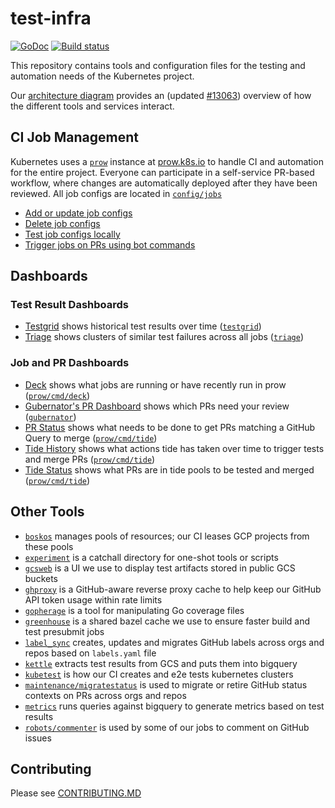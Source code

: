 # test-infra

[![GoDoc](https://godoc.org/k8s.io/test-infra?status.svg)](https://godoc.org/k8s.io/test-infra)
[![Build status](https://prow.k8s.io/badge.svg?jobs=ci-test-infra-continuous-test)](https://testgrid.k8s.io/sig-testing-misc#continuous)

This repository contains tools and configuration files for the testing and
automation needs of the Kubernetes project.

Our [architecture diagram](docs/architecture.svg) provides an (updated [#13063])
overview of how the different tools and services interact.

## CI Job Management

Kubernetes uses a [`prow`] instance at [prow.k8s.io] to handle CI and 
automation for the entire project. Everyone can participate in a 
self-service PR-based workflow, where changes are automatically deployed
after they have been reviewed. All job configs are located in [`config/jobs`]

- [Add or update job configs](/config/jobs/README.md#adding-or-updating-jobs)
- [Delete job configs](/config/jobs/README.md#deleting-jobs)
- [Test job configs locally](/config/jobs/README.md#testing-jobs-locally)
- [Trigger jobs on PRs using bot commands](https://go.k8s.io/bot-commands)

## Dashboards

### Test Result Dashboards

- [Testgrid](https://testgrid.k8s.io) shows historical test results over time ([`testgrid`])
- [Triage](https://go.k8s.io/triage) shows clusters of similar test failures across all jobs ([`triage`](/triage))

### Job and PR Dashboards

- [Deck](https://prow.k8s.io) shows what jobs are running or have recently run in prow ([`prow/cmd/deck`])
- [Gubernator's PR Dashboard](https://gubernator.k8s.io/pr) shows which PRs need your review ([`gubernator`])
- [PR Status](https://prow.k8s.io/pr) shows what needs to be done to get PRs matching a GitHub Query to merge ([`prow/cmd/tide`])
- [Tide History](https://prow.k8s.io/tide-history) shows what actions tide has taken over time to trigger tests and merge PRs ([`prow/cmd/tide`])
- [Tide Status](https://prow.k8s.io/tide) shows what PRs are in tide pools to be tested and merged ([`prow/cmd/tide`])

## Other Tools

- [`boskos`](/boskos) manages pools of resources; our CI leases GCP projects from these pools
- [`experiment`](/experiment) is a catchall directory for one-shot tools or scripts
- [`gcsweb`](/gcsweb) is a UI we use to display test artifacts stored in public GCS buckets
- [`ghproxy`](/ghproxy) is a GitHub-aware reverse proxy cache to help keep our GitHub API token usage within rate limits
- [`gopherage`](/gopherage) is a tool for manipulating Go coverage files
- [`greenhouse`](/greenhouse) is a shared bazel cache we use to ensure faster build and test presubmit jobs
- [`label_sync`](/label_sync) creates, updates and migrates GitHub labels across orgs and repos based on `labels.yaml` file
- [`kettle`](/kettle) extracts test results from GCS and puts them into bigquery
- [`kubetest`](/kubetest) is how our CI creates and e2e tests kubernetes clusters
- [`maintenance/migratestatus`](/maintenance/migratestatus) is used to migrate or retire GitHub status contexts on PRs across orgs and repos
- [`metrics`](/metrics) runs queries against bigquery to generate metrics based on test results
- [`robots/commenter`](/robots/commenter) is used by some of our jobs to comment on GitHub issues

## Contributing

Please see [CONTRIBUTING.MD](CONTRIBUTING.md)

[test-infra oncall]: https://go.k8s.io/oncall
[@k8s-ci-robot]: (https://github.com/k8s-ci-robot)
[#13063]: https://github.com/kubernetes/test-infra/issues/13063
[prow.k8s.io]: https://prow.k8s.io
[kubernetes/kubernetes]: https://github.com/kubernetes/kubernetes

[bot commands]: https://go.k8s.io/bot-commands
[`config/jobs`]: /config/jobs
[`gubernator`]: /gubernator
[`metrics`]: /metrics
[`prow`]: /prow
[`prow/cmd/tide`]: /prow/cmd/tide
[`prow/cmd/deck`]: /prow/cmd/deck
[`testgrid`]: /testgrid
[testgrid.k8s.io]: https://testgrid.k8s.io
[`triage`]: /triage

